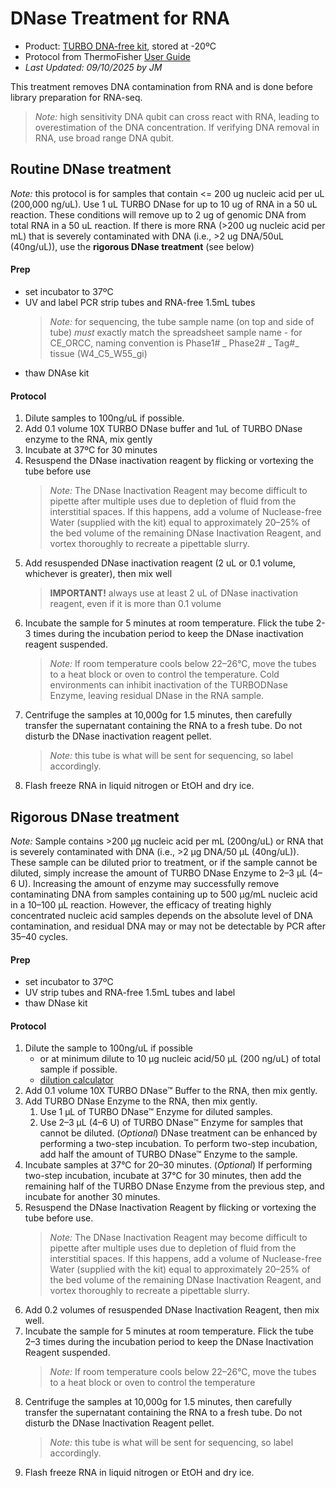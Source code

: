 # DNase Treatment for RNA
- Product: [TURBO DNA-free kit](https://www.thermofisher.com/order/catalog/product/AM1907), stored at -20ºC
- Protocol from ThermoFisher [User Guide](https://assets.thermofisher.com/TFS-Assets/LSG/manuals/1907M_turbodnafree_UG.pdf)
- *Last Updated: 09/10/2025 by JM*

This treatment removes DNA contamination from RNA and is done before library preparation for RNA-seq.
>*Note:* high sensitivity DNA qubit can cross react with RNA, leading to overestimation of the DNA concentration. If verifying DNA removal in RNA, use broad range DNA qubit.

## Routine DNase treatment
*Note:* this protocol is for samples that contain <= 200 ug nucleic acid per uL (200,000 ng/uL). Use 1 uL TURBO DNase for up to 10 ug of RNA in a 50 uL reaction. These conditions will remove up to 2 ug of genomic DNA from total RNA in a 50 uL reaction. If there is more RNA (>200 ug nucleic acid per mL) that is severely contaminated with DNA (i.e., >2 ug DNA/50uL (40ng/uL)), use the **rigorous DNase treatment** (see below)

#### Prep
- set incubator to 37ºC
- UV and label PCR strip tubes and RNA-free 1.5mL tubes 
	>*Note:* for sequencing, the tube sample name (on top and side of tube) *must* exactly match the spreadsheet sample name - for CE_ORCC, naming convention is Phase1# _ Phase2# _ Tag#_ tissue (W4_C5_W55_gi)
- thaw DNAse kit

#### Protocol
1. Dilute samples to 100ng/uL if possible.
2. Add 0.1 volume 10X TURBO DNase buffer and 1uL of TURBO DNase enzyme to the RNA, mix gently
3. Incubate at 37ºC for 30 minutes
4. Resuspend the DNase inactivation reagent by flicking or vortexing the tube before use
	>*Note:* The DNase Inactivation Reagent may become difficult to pipette after multiple uses due to depletion of fluid from the interstitial spaces. If this happens, add a volume of Nuclease-free Water (supplied with the kit) equal to approximately 20–25% of the bed volume of the remaining DNase Inactivation Reagent, and vortex thoroughly to recreate a pipettable slurry.
5. Add resuspended DNase inactivation reagent (2 uL or 0.1 volume, whichever is greater), then mix well
	>**IMPORTANT!** always use at least 2 uL of DNase inactivation reagent, even if it is more than 0.1 volume
6. Incubate the sample for 5 minutes at room temperature. Flick the tube 2-3 times during the incubation period to keep the DNase inactivation reagent suspended.
	>*Note:* If room temperature cools below 22–26°C, move the tubes to a heat block or oven to control the temperature. Cold environments can inhibit inactivation of the TURBODNase Enzyme, leaving residual DNase in the RNA sample.
7. Centrifuge the samples at 10,000g for 1.5 minutes, then carefully transfer the supernatant containing the RNA to a fresh tube. Do not disturb the DNase inactivation reagent pellet.
	>*Note:* this tube is what will be sent for sequencing, so label accordingly.
8. Flash freeze RNA in liquid nitrogen or EtOH and dry ice.

## Rigorous DNase treatment
*Note:* Sample contains >200 μg nucleic acid per mL (200ng/uL) or RNA that is severely contaminated with DNA (i.e., >2 μg DNA/50 μL (40ng/uL)). These sample can be diluted prior to treatment, or if the sample cannot be diluted, simply increase the amount of TURBO DNase Enzyme to 2–3 μL (4–6 U). Increasing the amount of enzyme may successfully remove contaminating DNA from samples containing up to 500 μg/mL nucleic acid in a 10–100 μL reaction. However, the efficacy of treating highly concentrated nucleic acid samples depends on the absolute level of DNA contamination, and residual DNA may or may not be detectable by PCR after 35–40 cycles.

#### Prep
- set incubator to 37ºC
- UV strip tubes and RNA-free 1.5mL tubes and label
- thaw DNase kit

#### Protocol
1. Dilute the sample to 100ng/uL if possible
	- or at minimum dilute to 10 μg nucleic acid/50 μL (200 ng/uL) of total sample if possible.
	- [dilution calculator](https://docs.google.com/spreadsheets/d/1gbe4WCgUxCHr_a1WV63z3jBjIRU369wQ1G4552Gvhjw/edit?gid=0#gid=0)
2. Add 0.1 volume 10X TURBO DNase™ Buffer to the RNA, then mix gently.
3. Add TURBO DNase Enzyme to the RNA, then mix gently.
	1. Use 1 μL of TURBO DNase™ Enzyme for diluted samples.
	2. Use 2–3 μL (4–6 U) of TURBO DNase™ Enzyme for samples that cannot be diluted.
		(*Optional*) DNase treatment can be enhanced by performing a two-step incubation. To perform two-step incubation, add half the amount of TURBO DNase™ Enzyme to the sample.
4. Incubate samples at 37°C for 20–30 minutes.
		(*Optional*) If performing two-step incubation, incubate at 37°C for 30 minutes, then add the remaining half of the TURBO DNase Enzyme from the previous step, and incubate for another 30 minutes.
5. Resuspend the DNase Inactivation Reagent by flicking or vortexing the tube before use.
	>*Note:* The DNase Inactivation Reagent may become difficult to pipette after multiple uses due to depletion of fluid from the interstitial spaces. If this happens, add a volume of Nuclease-free Water (supplied with the kit) equal to approximately 20–25% of the bed volume of the remaining DNase Inactivation Reagent, and vortex thoroughly to recreate a pipettable slurry.
6. Add 0.2 volumes of resuspended DNase Inactivation Reagent, then mix well.
7. Incubate the sample for 5 minutes at room temperature. Flick the tube 2–3 times during the incubation period to keep the DNase Inactivation Reagent suspended.
	>*Note:* If room temperature cools below 22–26°C, move the tubes to a heat block or oven to control the temperature
8. Centrifuge the samples at 10,000g for 1.5 minutes, then carefully transfer the supernatant containing the RNA to a fresh tube. Do not disturb the DNase Inactivation Reagent pellet. 
	>*Note:* this tube is what will be sent for sequencing, so label accordingly.
9. Flash freeze RNA in liquid nitrogen or EtOH and dry ice.
